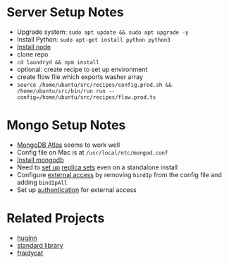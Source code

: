 # Server Setup Notes

- Upgrade system: `sudo apt update && sudo apt upgrade -y`
- Install Python: `sudo apt-get install python python3`
- [Install node](https://github.com/nodesource/distributions#debinstall)
- clone repo
- `cd laundryd && npm install`
- optional: create recipe to set up environment
- create flow file which exports washer array
- `source /home/ubuntu/src/recipes/config.prod.sh && /home/ubuntu/src/bin/run run --config=/home/ubuntu/src/recipes/flow.prod.ts`

# Mongo Setup Notes

- [MongoDB Atlas](https://cloud.mongodb.com/) seems to work well
- Config file on Mac is at `/usr/local/etc/mongod.conf`
- [Install mongodb](https://docs.mongodb.com/manual/tutorial/install-mongodb-on-ubuntu/#install-mongodb-community-edition)
- Need to [set up](https://docs.mongodb.com/manual/reference/configuration-options/index.html#replication-options) [replica sets](https://docs.mongodb.com/manual/tutorial/convert-standalone-to-replica-set/) even on a standalone install
- Configure [external access](https://docs.mongodb.com/manual/reference/configuration-options/#net-options) by removing `bindIp` from the config file and adding `bindIpAll`
- Set up [authentication](https://docs.mongodb.com/manual/tutorial/enable-authentication/) for external access

# Related Projects

- [huginn](https://github.com/huginn/huginn)
- [standard library](https://stdlib.com)
- [fraidycat](https://fraidyc.at)
